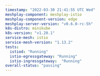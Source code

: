 ```yaml
---
timestamp: "2022-03-30 21:41:55 UTC Wed"
meshplay-component: meshplay-istio
meshplay-component-version: edge
meshplay-server-version: "v0.6.0-rc-5h"
k8s-distro: minikube
k8s-version: "v1.20.1"
service-mesh: istio
service-mesh-version: "1.13.2"
tests:
  istiod: "Running"
  istio-egressgateway: "Running"
  istio-ingressgateway:  "Running"
overall-status: "passing"
---
```

